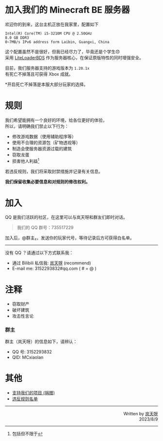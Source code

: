 # 加入我们的 Minecraft BE 服务器
欢迎你的到来，这台主机正放在我家里，配置如下

    Intel(R) Core(TM) i5-3210M CPU @ 2.50GHz
	8.0 GB DDR3
    0~7MB/s IPv6 address form Laibin, Guangxi, China

这个配置虽然不是很好，但我已经尽力了，毕竟还是个学生😞  
采用 [LiteLoaderBDS](https://www.litebds.com) 作为服务器核心，在保证原版特性的同时增强安全。

目前，我们服务器支持的游戏版本为 `1.20.1x`  
有死亡不掉落且可获得 Xbox 成就。

*开启死亡不掉落是本服大部分玩家的选择。

# 规则
我们希望能拥有一个良好的环境，给各位更好的体验，  
所以，请明确我们禁止以下行为：

- 修改游戏数据（使用辅助程序等）
- 使用不合理的资源包（矿物透视等）
- 制造会使服务器资源过载的建筑
- 窃取龙蛋
- 损害他人利益[^1]

若违反规则，我们将采取封禁措施并记录有关信息。  

**我们保留收集必要信息和对规则的修改权利。**

# 加入
QQ 是我们活跃的社区，在这里可以与岚天呀和群友们即时对话。

> 我们的 QQ 群号：735517229

加入后，@群主[₂](#群主)，发送你的玩家代号，等待记录后方可获得白名单。

---

没有 QQ ？请通过以下方式联系我：

- 通过 Bilibili 私信我: [岚天呀](https://space.bilibili.com/355877984?from=search) (recommend)
- E-mail me: 3152293832#qq.com ( # = @ )


# 注释

[^1]: 包括但不限于

- 窃取财产
- 破坏建筑
- 攻击性言论

### 群主
群主（岚天呀）的信息如下，请辨认：
* QQ 号: 3152293832
* QID: MCxiaolan

# 其他

* [支持我们的项目 (捐赠)](/donate.md)
* [违反规则名单](/blacklist.md)

---
<p align="right">
    Written by <a href="https://space.bilibili.com/355877984?from=search" target="_blank">岚天呀</a>
        <br>
    2023/8/9
</p>